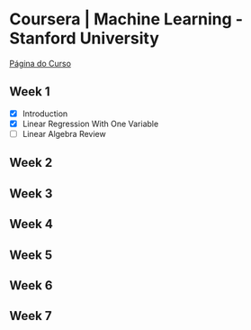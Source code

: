 # Coursera | Machine Learning - Stanford University 

[Página do Curso](https://www.coursera.org/learn/machine-learning/home/info)

## Week 1

 - [x] Introduction
 - [x] Linear Regression With One Variable
 - [ ] Linear Algebra Review

## Week 2

## Week 3

## Week 4

## Week 5

## Week 6

## Week 7

